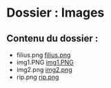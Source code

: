 # Dossier : Images
 
 ## Contenu du dossier : 
- filius.png [filius.png](./filius.png)
- img1.PNG [img1.PNG](./img1.PNG)
- img2.png [img2.png](./img2.png)
- rip.png [rip.png](./rip.png)
